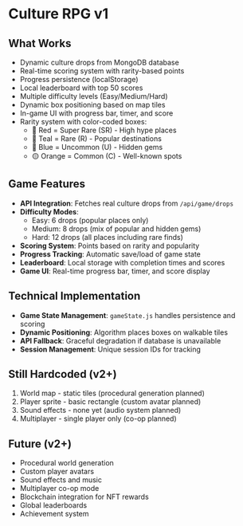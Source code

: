 # Culture RPG v1

## What Works
- Dynamic culture drops from MongoDB database
- Real-time scoring system with rarity-based points
- Progress persistence (localStorage)
- Local leaderboard with top 50 scores
- Multiple difficulty levels (Easy/Medium/Hard)
- Dynamic box positioning based on map tiles
- In-game UI with progress bar, timer, and score
- Rarity system with color-coded boxes:
  - 🔴 Red = Super Rare (SR) - High hype places
  - 🔵 Teal = Rare (R) - Popular destinations  
  - 🔵 Blue = Uncommon (U) - Hidden gems
  - 🟡 Orange = Common (C) - Well-known spots

## Game Features
- **API Integration**: Fetches real culture drops from `/api/game/drops`
- **Difficulty Modes**: 
  - Easy: 6 drops (popular places only)
  - Medium: 8 drops (mix of popular and hidden gems)
  - Hard: 12 drops (all places including rare finds)
- **Scoring System**: Points based on rarity and popularity
- **Progress Tracking**: Automatic save/load of game state
- **Leaderboard**: Local storage with completion times and scores
- **Game UI**: Real-time progress bar, timer, and score display

## Technical Implementation
- **Game State Management**: `gameState.js` handles persistence and scoring
- **Dynamic Positioning**: Algorithm places boxes on walkable tiles
- **API Fallback**: Graceful degradation if database is unavailable
- **Session Management**: Unique session IDs for tracking

## Still Hardcoded (v2+)
1. World map - static tiles (procedural generation planned)
2. Player sprite - basic rectangle (custom avatar planned)
3. Sound effects - none yet (audio system planned)
4. Multiplayer - single player only (co-op planned)

## Future (v2+)
- Procedural world generation
- Custom player avatars
- Sound effects and music
- Multiplayer co-op mode
- Blockchain integration for NFT rewards
- Global leaderboards
- Achievement system
